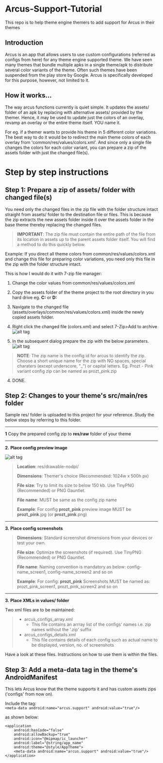 # Arcus-Support-Tutorial
This repo is to help theme engine themers to add support for Arcus in their themes

Introduction
------------

Arcus is an app that allows users to use custom configurations (referred as configs from here) for any theme engine supported theme. We have seen many themes that bundle multiple apks in a single theme/apk to distribute several color variants of the theme. Often such themes have been suspended from the play store by Google. Arcus is specifically developed for this purpose, however, not limited to it.

How it works...
---------------

The way arcus functions currently is quiet simple. It updates the assets/ folder of an apk by replacing with alternative assets/ provided by the themer. Hence, it may be used to update just the colors of an overlay, revamp an overlay or the entire theme itself. YOU name it.

For eg. if a themer wants to provide his theme in 5 different color variations. The best way to do it would be to redirect the main theme colors of each overlay from 'common/res/values/colors.xml'. And since only a single file changes the colors for each color variant, you can prepare a zip of the assets folder with just the changed file(s). 

# Step by step instructions

Step 1: Prepare a zip of assets/ folder with changed file(s)
-------------------------------------------------------------------
You need only the changed files in the zip file with the folder structure intact straight from assets/ folder to the destination file or files. This is because the zip extracts the new assets folder inside it over the assets folder in the base theme thereby replacing the changed files.

> <b>IMPORTANT</b>: The zip file must contain the entire path of the file from its location in assets up to the parent assets folder itself. You will find a method to do this quickly below.

Example: If you direct all theme colors from common/res/values/colors.xml and change this file for preparing color variations, you need only this file in the zip with the folder structure intact. 

This is how I would do it with 7-zip file manager:

1. Change the color values from common/res/values/colors.xml

2. Copy the assets folder of the theme project to the root directory in you hard drive eg. **C:**   or   **D:**

2. Navigate to the changed file (assets/overlays/common/res/values/colors.xml) inside the newly copied assets folder.

3. Right click the changed file (colors.xml) and select 7-Zip>Add to archive
![alt tag](https://dl.dropboxusercontent.com/u/35007332/Arcus/Github/1.png)

4. In the subsequent dialog prepare the zip with the below parameters. 
![alt tag](https://dl.dropboxusercontent.com/u/35007332/Arcus/Github/2.png)
> **NOTE**: The zip name is the config id for arcus to identify the zip. Choose a  short unique name for the zip with NO spaces, special charaters (except underscore, "_") or capital letters. Eg. Prozt - Pink variant config zip can be named as prozt_pink.zip
4. DONE. 
   

Step 2: Changes to your theme's src/main/res folder
-------------------------------------------------------
Sample res/ folder is uploaded to this project for your reference. Study the below steps by referring to this folder.

----------------------------------------------------------------------------
**1** Copy the prepared config zip to **res/raw** folder of your theme

----------------------------------------------------------------------------
**2.** **Place config preview image**

![alt tag](https://dl.dropboxusercontent.com/u/35007332/Arcus/Github/preview_image.png "Screenshot of a preview image")
> **Location**: res/drawable-nodpi/
> 
> **Dimensions**: Themer's choice (Recommended: 1024w x 500h px)
> 
> **File size**: Try to limit its size to below 150 kb. Use TinyPNG (Recommended) or PNG Gauntlet.
> 
> **File name**:  MUST be same as the config zip name
> 
> **Example**: For config **prozt_pink**  		preview image MUST be **prozt_pink**.jpg (or **prozt_pink**.png)

----------------------------------------------------------------------------
**3.** **Place config screenshots**
> **Dimensions**: Standard screenshot dimensions from your devices or test your own.
> 
> **File size**: Optimize the screenshots (if required). Use TinyPNG (Recommended) or PNG Gauntlet.
> 
> **File name**: Naming convention is mandatory as below: config-name_screen1, config-name_screen2 and so on
> 				
> **Example**: For config: **prozt_pink**  Screenshots MUST be named as: prozt_pink_screen1, prozt_pink_screen2 and so on

----------------------------------------------------------------------------
**3.** **Place XMLs in values/ folder**

Two xml files are to be maintained:

>  - arcus_configs_array.xml
> 	 - This file contains an arrray list of the configs' names i.e. zip names without the '.zip' suffix
>  - arcus_configs_details.xml
> 	 - This file contains details of each config such as actual name to be displayed, version, no. of screenshots

Have a look at these files. Instructions on how to use them is within the files.

Step 3: Add a meta-data tag in the theme's AndroidManifest
-----------------------------------------------------------------

This lets Arcus know that the theme supports it and has custom assets zips ('configs' from now on).

Include the tag:  
`<meta-data android:name="arcus.support" android:value="true"/>`

as shown below:

    <application
        android:hasCode="false"
        android:allowBackup="true"
        android:icon="@mipmap/ic_launcher"
        android:label="@string/app_name"
        android:theme="@style/AppTheme">
        <meta-data android:name="arcus.support" android:value="true"/>
    </application>